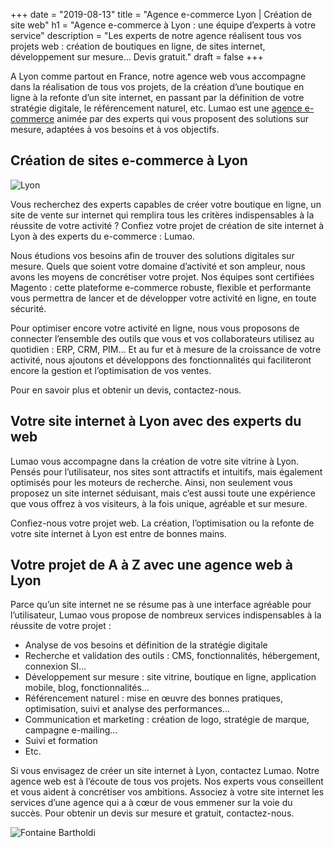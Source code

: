 +++
date = "2019-08-13"
title = "Agence e-commerce Lyon | Création de site web"
h1 = "Agence e-commerce à Lyon : une équipe d’experts à votre service"
description = "Les experts de notre agence réalisent tous vos projets web : création de boutiques en ligne, de sites internet, développement sur mesure… Devis gratuit."
draft = false
+++

A Lyon comme partout en France, notre agence web vous accompagne dans la réalisation de tous vos projets, de la création d’une boutique en ligne à la refonte d’un site internet, en passant par la définition de votre stratégie digitale, le référencement naturel, etc. Lumao est une [agence e-commerce](/agence-ecom/) animée par des experts qui vous proposent des solutions sur mesure, adaptées à vos besoins et à vos objectifs.

## Création de sites e-commerce à Lyon

<img class="animate zoomIn margin-auto" src="/images/ville/lyon.png" alt="Lyon" />

Vous recherchez des experts capables de créer votre boutique en ligne, un site de vente sur internet qui remplira tous les critères indispensables à la réussite de votre activité ? Confiez votre projet de création de site internet à Lyon à des experts du e-commerce : Lumao. 

Nous étudions vos besoins afin de trouver des solutions digitales sur mesure. Quels que soient votre domaine d’activité et son ampleur, nous avons les moyens de concrétiser votre projet. Nos équipes sont certifiées Magento : cette plateforme e-commerce robuste, flexible et performante vous permettra de lancer et de développer votre activité en ligne, en toute sécurité. 

Pour optimiser encore votre activité en ligne, nous vous proposons de connecter l’ensemble des outils que vous et vos collaborateurs utilisez au quotidien : ERP, CRM, PIM… Et au fur et à mesure de la croissance de votre activité, nous ajoutons et développons des fonctionnalités qui faciliteront encore la gestion et l’optimisation de vos ventes. 

Pour en savoir plus et obtenir un devis, contactez-nous.

## Votre site internet à Lyon avec des experts du web

Lumao vous accompagne dans la création de votre site vitrine à Lyon. Pensés pour l’utilisateur, nos sites sont attractifs et intuitifs, mais également optimisés pour les moteurs de recherche. Ainsi, non seulement vous proposez un site internet séduisant, mais c’est aussi toute une expérience que vous offrez à vos visiteurs, à la fois unique, agréable et sur mesure. 

Confiez-nous votre projet web. La création, l’optimisation ou la refonte de votre site internet à Lyon est entre de bonnes mains.

## Votre projet de A à Z avec une agence web à Lyon

Parce qu’un site internet ne se résume pas à une interface agréable pour l’utilisateur, Lumao vous propose de nombreux services indispensables à la réussite de votre projet :

-	Analyse de vos besoins et définition de la stratégie digitale
-	Recherche et validation des outils : CMS, fonctionnalités, hébergement, connexion SI…
-	Développement sur mesure : site vitrine, boutique en ligne, application mobile, blog, fonctionnalités…
-	Référencement naturel : mise en œuvre des bonnes pratiques, optimisation, suivi et analyse des performances…
-	Communication et marketing : création de logo, stratégie de marque, campagne e-mailing…
-	Suivi et formation
-	Etc.

Si vous envisagez de créer un site internet à Lyon, contactez Lumao. Notre agence web est à l’écoute de tous vos projets. Nos experts vous conseillent et vous aident à concrétiser vos ambitions. Associez à votre site internet les services d’une agence qui a à cœur de vous emmener sur la voie du succès. Pour obtenir un devis sur mesure et gratuit, contactez-nous.

<img class="animate zoomIn margin-auto" src="/images/ville/bartholdi.jpg" alt="Fontaine Bartholdi" />
